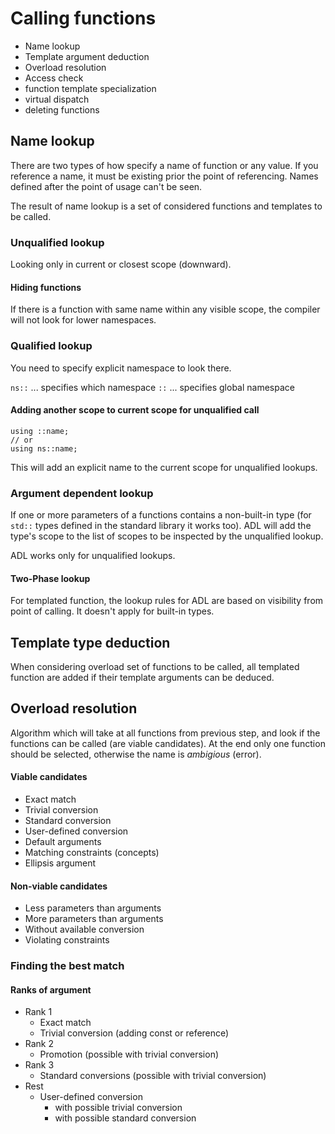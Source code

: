 # Calling functions

* Name lookup
* Template argument deduction
* Overload resolution
* Access check
* function template specialization
* virtual dispatch
* deleting functions

## Name lookup

There are two types of how specify a name of function or any value. If you reference a name, it must be existing prior the point of referencing. Names defined after the point of usage can't be seen. 

The result of name lookup is a set of considered functions and templates to be called.

### Unqualified lookup

Looking only in current or closest scope (downward).

#### Hiding functions

If there is a function with same name within any visible scope, the compiler will not look for lower namespaces.

### Qualified lookup

You need to specify explicit namespace to look there.

`ns::` ... specifies which namespace
`::` ... specifies global namespace 

#### Adding another scope to current scope for unqualified call

```
using ::name;
// or
using ns::name;
```

This will add an explicit name to the current scope for unqualified lookups.

### Argument dependent lookup

If one or more parameters of a functions contains a non-built-in type (for `std::` types defined in the standard library it works too). ADL will add the type's scope to the list of scopes to be inspected by the unqualified lookup.

ADL works only for unqualified lookups.

#### Two-Phase lookup

For templated function, the lookup rules for ADL are based on visibility from point of calling. It doesn't apply for built-in types.

## Template type deduction

When considering overload set of functions to be called, all templated function are added if their template arguments can be deduced.

## Overload resolution

Algorithm which will take at all functions from previous step, and look if the functions can be called (are viable candidates). At the end only one function should be selected, otherwise the name is *ambigious* (error).  

#### Viable candidates

* Exact match
* Trivial conversion
* Standard conversion
* User-defined conversion
* Default arguments
* Matching constraints (concepts)
* Ellipsis argument

#### Non-viable candidates

* Less parameters than arguments
* More parameters than arguments
* Without available conversion
* Violating constraints

### Finding the best match

#### Ranks of argument

* Rank 1
	* Exact match
	* Trivial conversion (adding const or reference)
* Rank 2
	* Promotion (possible with trivial conversion)
* Rank 3
	* Standard conversions (possible with trivial conversion)
* Rest
	* User-defined conversion 
		* with possible trivial conversion
		* with possible standard conversion